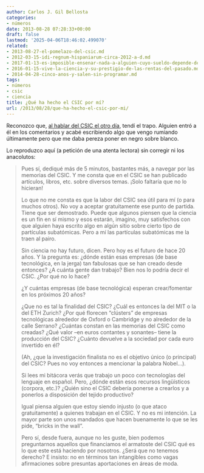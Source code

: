 ```yaml
---
author: Carlos J. Gil Bellosta
categories:
- números
date: 2013-08-28 07:28:33+00:00
draft: false
lastmod: '2025-04-06T18:46:02.499070'
related:
- 2013-08-27-el-pomelazo-del-csic.md
- 2012-03-15-idi-regnum-hispaniarum-circa-2012-a-d.md
- 2017-01-13-es-imposible-ensenar-nada-a-alguien-cuyo-sueldo-depende-de-no-aprender.md
- 2016-01-15-vive-la-ciencia-y-su-prestigio-de-las-rentas-del-pasado.md
- 2014-04-28-cinco-anos-y-salen-sin-programar.md
tags:
- números
- csic
- ciencia
title: ¿Qué ha hecho el CSIC por mí?
url: /2013/08/28/que-ha-hecho-el-csic-por-mi/
---
```


Reconozco que, [al hablar del CSIC el otro día](http://www.datanalytics.com/2013/08/27/el-pomelazo-del-csic), tendí el trapo. Alguien entró a él en los comentarios y acabé escribiendo algo que vengo rumiando últimamente pero que me daba pereza poner en negro sobre blanco.

Lo reproduzco aquí (a petición de una atenta lectora) sin corregir ni los anacolutos:

> Pues sí, dediqué más de 5 minutos, bastantes más, a navegar por las memorias del CSIC. Y me consta que en el CSIC se han publicado artículos, libros, etc. sobre diversos temas. ¡Solo faltaría que no lo hicieran!
>
> Lo que no me consta es que la labor del CSIC sea útil para mí (o para muchos otros). No voy a aceptar gratuitamente ese punto de partida. Tiene que ser demostrado. Puede que algunos piensen que la ciencia es un fin en sí mismo y esos estarán, imagino, muy satisfechos con que alguien haya escrito algo en algún sitio sobre cierto tipo de partículas subatómicas. Pero a mí las partículas subatómicas me la traen al pairo.
>
> Sin ciencia no hay futuro, dicen. Pero hoy es el futuro de hace 20 años. Y la pregunta es: ¿dónde están esas empresas (de base tecnológica, en la jerga) tan fabulosas que se han creado desde entonces? ¿A cuánta gente dan trabajo? Bien nos lo podría decir el CSIC. ¿Por qué no lo hace?
>
> ¿Y cuántas empresas (de base tecnológica) esperan crear/fomentar en los próximos 20 años?
>
> ¿Que no es tal la finalidad del CSIC? ¿Cuál es entonces la del MIT o la del ETH Zurich? ¿Por qué florecen “clústers” de empresas tecnológicas alrededor de Oxford o Cambridge y no alrededor de la calle Serrano? ¿Cuántas constan en las memorias del CSIC como creadas? ¿Qué valor –en euros contantes y sonantes– tiene la producción del CSIC? ¿Cuánto devuelve a la sociedad por cada euro invertido en él?
>
> (Ah, ¿que la investigación finalista no es el objetivo único (o principal) del CSIC? Pues no voy entonces a mencionar la palabra Nobel…).
>
> Si lees mi bitácora verás que trabajo un poco con tecnologías del lenguaje en español. Pero, ¿dónde están esos recursos lingüísticos (corpora, etc.)? ¿Quién sino el CSIC debería ponerse a crearlos y a ponerlos a disposición del tejido productivo?
>
> Igual piensa alguien que estoy siendo injusto (o que ataco gratuitamente) a quienes trabajan en el CSIC. Y no es mi intención. La mayor parte son unos mandados que hacen buenamente lo que se les pide, “bricks in the wall”.
>
> Pero sí, desde fuera, aunque no les guste, bien podemos preguntarnos aquellos que financiamos el armatoste del CSIC qué es lo que este está haciendo por nosotros. ¿Será que no tenemos derecho? E insisto: no en términos tan intangibles como vagas afirmaciones sobre presuntas aportaciones en áreas de moda.